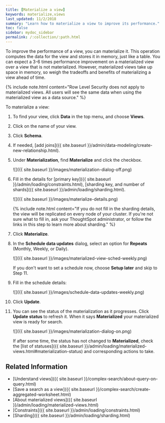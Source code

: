 ```yaml
---
title: [Materialize a view]
keywords: materialize,views
last_updated: 11/2/2018
summary: "Learn how to materialize a view to improve its performance."
toc: false
sidebar: mydoc_sidebar
permalink: /:collection/:path.html
---
```


To improve the performance of a view, you can materialize it. This operation computes the data for the view and stores it in memory, just like a table. You can expect a 3-6 times performance improvement on a materialized view over a view that is not materialized. However, materialized views take up space in memory, so weigh the tradeoffs and benefits of materializing a view ahead of time.

{% include note.html content="Row Level Security does not apply to materialized views. All users will see the same data when using the materialized view as a data source." %}

To materialize a view:

1. To find your view, click **Data** in the top menu, and choose **Views**.

2. Click on the name of your view.

3. Click **Schema**.

4. If needed, [add joins]({{ site.baseurl }}/admin/data-modeling/create-new-relationship.html).

5. Under **Materialization**, find **Materialize** and click the checkbox.

   ![]({{ site.baseurl }}/images/materialization-dialog-off.png)

6. Fill in the details for [primary key]({{ site.baseurl }}/admin/loading/constraints.html), [sharding key, and number of shards]({{ site.baseurl }}/admin/loading/sharding.html).

   ![]({{ site.baseurl }}/images/materialize-details.png)

   {% include note.html content="If you do not fill in the sharding details, the view will be replicated on every node of your cluster. If you're not sure what to fill in, ask your ThoughtSpot administrator, or follow the links in this step to learn more about sharding." %}

7. Click **Materialize**.

8. In the **Schedule data updates** dialog, select an option for **Repeats** (Monthly, Weekly, or Daily).

   ![]({{ site.baseurl }}/images/materialized-view-sched-weekly.png)

   If you don't want to set a schedule now, choose **Setup later** and skip to Step 11.

9. Fill in the schedule details:

   ![]({{ site.baseurl }}/images/schedule-data-updates-weekly.png)

10. Click **Update**.

11. You can see the status of the materialization as it progresses. Click **Update status** to refresh it. When it says **Materialized** your materialized view is ready for search.

    ![]({{ site.baseurl }}/images/materialization-dialog-on.png)

    If after some time, the status has not changed to **Materialized**, check the [list of statuses]({{ site.baseurl }}/admin/loading/materialized-views.html#materialization-status) and corresponding actions to take.

## Related Information

-   [Understand views]({{ site.baseurl }}/complex-search/about-query-on-query.html)  
-   [Save a search as a view]({{ site.baseurl }}/complex-search/create-aggregated-worksheet.html)
-   [About materialized views]({{ site.baseurl }}/admin/loading/materialized-views.html)
-   [Constraints]({{ site.baseurl }}/admin/loading/constraints.html)
-   [Sharding]({{ site.baseurl }}/admin/loading/sharding.html)

